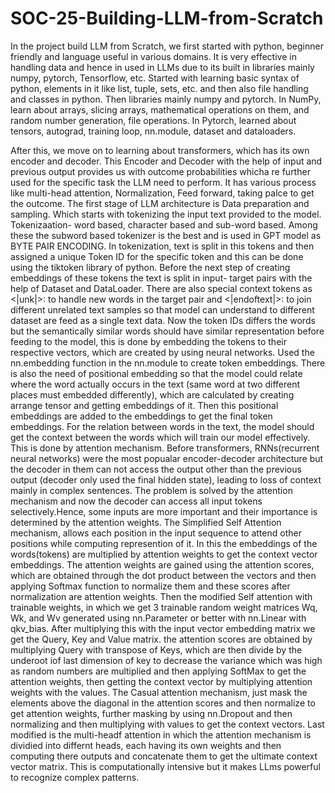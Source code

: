 # SOC-25-Building-LLM-from-Scratch
In the project build LLM from Scratch, we first started with python, beginner friendly and language useful in various domains.
It is very effective in handling data and hence in used in LLMs due to its built in libraries mainly numpy, pytorch, Tensorflow, etc.
Started with learning basic syntax of python, elements in it like list, tuple, sets, etc. and then also file handling and classes in python.
Then libraries mainly numpy and pytorch. In NumPy, learn about arrays, slicing arrays, mathematical operations on them, and random number generation, file operations.
In Pytorch, learned about tensors, autograd, training loop, nn.module, dataset and dataloaders.

After this, we move on to learning about transformers, which has its own encoder and decoder. This Encoder and Decoder with the help of input and previous output provides us with outcome probabilities whicha re further used for the specific task the LLM need to perform. It has various process like multi-head attention, Normalization, Feed forward, taking palce to get the outcome.
The first stage of LLM architecture is Data preparation and sampling. Which starts with tokenizing the input text provided to the model.
Tokenizaation- word based, character based and sub-word based. Among these the subword based tokenizer is the best and is used in GPT model as BYTE PAIR ENCODING. In tokenization, text is split in this tokens and then assigned a unique Token ID for the specific token and this can be done using the tiktoken library of python. Before the next step of creating embeddings of these tokens the text is split in input- target pairs with the help of Dataset and DataLoader.
There are also special context tokens as <|unk|>: to handle new words in the target pair and <|endoftext|>: to join different unrelated text samples so that model can understand to different dataset are feed as a single text data.
Now the token IDs differs the words but the semantically similar words should have similar representation before feeding to the model, this is done by embedding the tokens to their respective vectors, which are created by using neural networks. Used the nn.embedding function in the nn.module to create token embeddings. 
There is also the need of positional embedding so that the model could relate where the word actually occurs in the text (same word at two different places must embedded  differently), which are calculated by creating arrange tensor and getting embeddings of it. Then this positional embeddings are added to the embeddings to get the final token embeddings.
For the relation between words in the text, the model should get the context between the words which will train our model effectively. This is done by attention mechanism. Before transformers, RNNs(recurrent neural networks) were the most popualar encoder-decoder architecture but the decoder in them can not access the output other than the previous output (decoder only used the final hidden state), leading to loss of context mainly in complex sentences. The problem is solved by the attention mechanism and now the decoder can access all input tokens selectively.Hence, some inputs are more important and their importance is determined by the attention weights. 
The Simplified Self Attention mechanism, allows each position in the input sequence to attend other positions while computing represention of it. In this the embeddings of the words(tokens) are multiplied by attention weights to get the context vector embeddings. The attention weights are gained using the attention scores, which are obtained through the dot product between the vectors and then applying Softmax function to normalize them and these scores after normalization are attention weights.
Then the modified Self attention with trainable weights, in which we get 3 trainable random weight matrices Wq, Wk, and Wv generated using nn.Parameter or better with nn.Linear with qkv_bias. After multiplying this with the input vector embedding matrix we get the Query, Key and Value matrix. the attention scores are obtained by multiplying Query with transpose of Keys, which are then divide by the underoot iof last dimension of key to decrease the variance which was high as random numbers are multiplied and then applying SoftMax to get the attention weights, then getting the context vector by multiplying attention weights with the values.
The Casual attention mechanism, just mask the elements above the diagonal in the attention scores and then normalize to get attention weights, further masking by using nn.Dropout and then normalizing and then multiplying with values to get the context vectors. 
Last modified is the multi-headf attention in which the attention mechanism is dividied into differnt heads, each having its own weights and then computing there outputs and concatenate them to get the ultimate context vector matrix. This is computationally intensive but it makes LLms powerful to recognize complex patterns.
